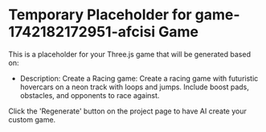 
# Temporary Placeholder for game-1742182172951-afcisi Game

This is a placeholder for your Three.js game that will be generated based on:
- Description: Create a Racing game: Create a racing game with futuristic hovercars on a neon track with loops and jumps. Include boost pads, obstacles, and opponents to race against.

Click the 'Regenerate' button on the project page to have AI create your custom game.
